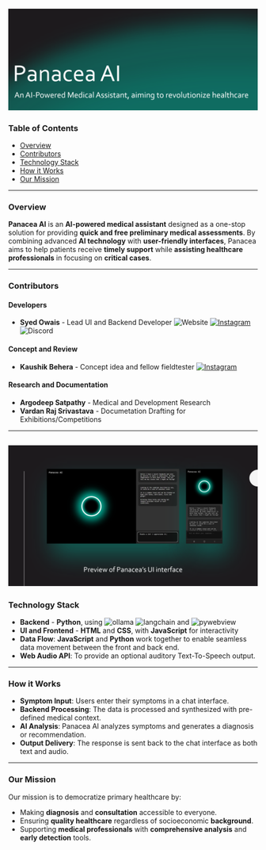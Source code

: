 ![banner](assets/head.png)

### Table of Contents
* [Overview](#overview)
* [Contributors](#contributors)
* [Technology Stack](#technology-stack)
* [How it Works](#how-it-works)
* [Our Mission](#our-mission)

----

### Overview
**Panacea AI** is an **AI-powered medical assistant** designed as a one-stop solution for providing **quick and free preliminary medical assessments**. By combining advanced **AI technology** with **user-friendly interfaces**, Panacea aims to help patients receive **timely support** while **assisting healthcare professionals** in focusing on **critical cases**.

----

### Contributors

#### Developers
* **Syed Owais** - Lead UI and Backend Developer
![Website](https://img.shields.io/badge/Website-codeowais.github.io/profile-fff)
[![Instagram](https://img.shields.io/badge/Instagram-%40mintcrystal__450-fa4d88?logo=instagram&logoColor=white)](https://www.instagram.com/mintcrystal_450)
![Discord](https://img.shields.io/badge/Discord-mintcrystal__450-5865f2?logo=discord&logoColor=white)

#### Concept and Review
* **Kaushik Behera** - Concept idea and fellow fieldtester
[![Instagram](https://img.shields.io/badge/Instagram-%40______the____ripper______-fa4d88?logo=instagram&logoColor=white)](https://www.instagram.com/___the__ripper___)

#### Research and Documentation
* **Argodeep Satpathy** - Medical and Development Research
* **Vardan Raj Srivastava** - Documetation Drafting for Exhibitions/Competitions

----
![UI Preview](assets/ui.png)
----

### Technology Stack

* **Backend** - **Python**, using ![ollama](https://img.shields.io/badge/ollama-666666) ![langchain](https://img.shields.io/badge/langchain-666666) and ![pywebview](https://img.shields.io/badge/pywebview-666666) 
* **UI and Frontend** - **HTML** and **CSS**, with **JavaScript** for interactivity
* **Data Flow**: **JavaScript** and **Python** work together to enable seamless data movement between the front and back end.
* **Web Audio API**: To provide an optional auditory Text-To-Speech output.

----

### How it Works

* **Symptom Input**: Users enter their symptoms in a chat interface.
* **Backend Processing**: The data is processed and synthesized with pre-defined medical context.
* **AI Analysis**: Panacea AI analyzes symptoms and generates a diagnosis or recommendation.
* **Output Delivery**: The response is sent back to the chat interface as both text and audio.

----

### Our Mission

Our mission is to democratize primary healthcare by:

* Making **diagnosis** and **consultation** accessible to everyone.
* Ensuring **quality healthcare** regardless of socioeconomic **background**.
* Supporting **medical professionals** with **comprehensive analysis** and **early detection** tools.

